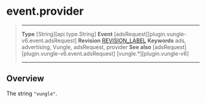 # event.provider

> --------------------- ------------------------------------------------------------------------------------------
> __Type__              [String][api.type.String]
> __Event__             [adsRequest][plugin.vungle-v6.event.adsRequest]
> __Revision__          [REVISION_LABEL](REVISION_URL)
> __Keywords__          ads, advertising, Vungle, adsRequest, provider
> __See also__			[adsRequest][plugin.vungle-v6.event.adsRequest]
>						[vungle.*][plugin.vungle-v6]
> --------------------- ------------------------------------------------------------------------------------------

## Overview

The string `"vungle"`.
